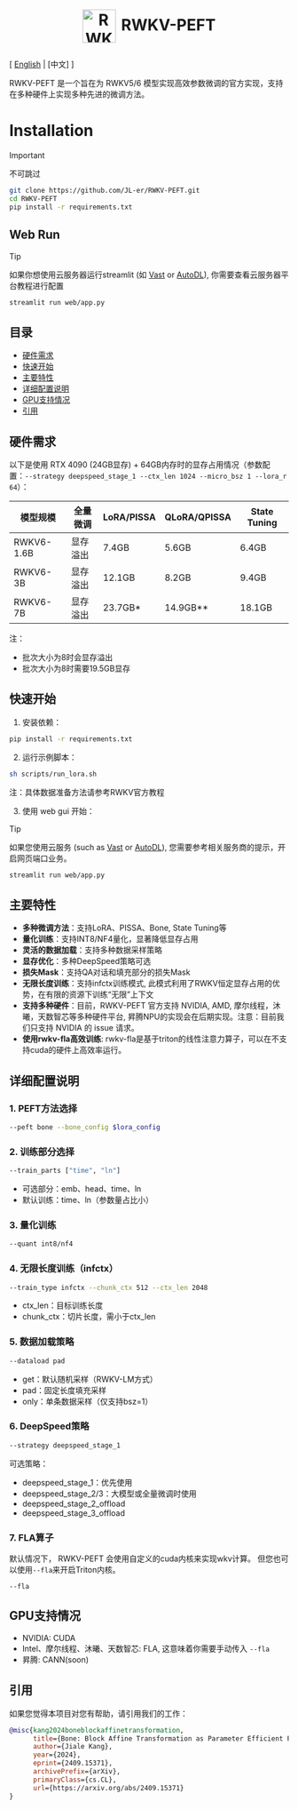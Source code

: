 <h1 align="center">
  <p><img src="assert/logo.jpg" alt="RWKV-PEFT" width="60px"  style="vertical-align: middle; margin-right: 10px;"/>RWKV-PEFT</p>
</h1>

\[ [English](README.md) | [中文] \]

RWKV-PEFT 是一个旨在为 RWKV5/6 模型实现高效参数微调的官方实现，支持在多种硬件上实现多种先进的微调方法。


# Installation

> [!IMPORTANT]
> 不可跳过

```bash
git clone https://github.com/JL-er/RWKV-PEFT.git
cd RWKV-PEFT
pip install -r requirements.txt
```

## Web Run
> [!TIP]
> 如果你想使用云服务器运行streamlit (如 [Vast](https://vast.ai/) or [AutoDL](https://www.autodl.com/)), 你需要查看云服务器平台教程进行配置

```bash
streamlit run web/app.py
```

## 目录
- [硬件需求](#硬件需求)
- [快速开始](#快速开始)
- [主要特性](#主要特性)
- [详细配置说明](#详细配置说明)
- [GPU支持情况](#gpu支持情况)
- [引用](#引用)

## 硬件需求

以下是使用 RTX 4090 (24GB显存) + 64GB内存时的显存占用情况（参数配置：`--strategy deepspeed_stage_1 --ctx_len 1024 --micro_bsz 1 --lora_r 64`）：

|   模型规模   | 全量微调 | LoRA/PISSA | QLoRA/QPISSA | State Tuning |
|-------------|----------|------------|--------------|--------------|
| RWKV6-1.6B  | 显存溢出   | 7.4GB      | 5.6GB        | 6.4GB        |
| RWKV6-3B    | 显存溢出   | 12.1GB     | 8.2GB        | 9.4GB        |
| RWKV6-7B    | 显存溢出   | 23.7GB*    | 14.9GB**     | 18.1GB       |

注：
* 批次大小为8时会显存溢出
* 批次大小为8时需要19.5GB显存

## 快速开始

1. 安装依赖：
```bash
pip install -r requirements.txt
```

2. 运行示例脚本：
```bash
sh scripts/run_lora.sh
```
注：具体数据准备方法请参考RWKV官方教程

3. 使用 web gui 开始：
> [!TIP]
> 如果您使用云服务 (such as [Vast](https://vast.ai/) or [AutoDL](https://www.autodl.com/)), 您需要参考相关服务商的提示，开启网页端口业务。

```bash
streamlit run web/app.py
```

## 主要特性

- **多种微调方法**：支持LoRA、PISSA、Bone, State Tuning等
- **量化训练**：支持INT8/NF4量化，显著降低显存占用
- **灵活的数据加载**：支持多种数据采样策略
- **显存优化**：多种DeepSpeed策略可选
- **损失Mask**：支持QA对话和填充部分的损失Mask
- **无限长度训练**：支持infctx训练模式, 此模式利用了RWKV恒定显存占用的优势，在有限的资源下训练“无限”上下文
- **支持多种硬件**：目前，RWKV-PEFT 官方支持 NVIDIA, AMD, 摩尔线程，沐曦，天数智芯等多种硬件平台, 昇腾NPU的实现会在后期实现。注意：目前我们只支持 NVIDIA 的 issue 请求。
- **使用rwkv-fla高效训练**: rwkv-fla是基于triton的线性注意力算子，可以在不支持cuda的硬件上高效率运行。

## 详细配置说明

### 1. PEFT方法选择
```bash
--peft bone --bone_config $lora_config
```

### 2. 训练部分选择
```bash
--train_parts ["time", "ln"]
```
- 可选部分：emb、head、time、ln
- 默认训练：time、ln（参数量占比小）

### 3. 量化训练
```bash
--quant int8/nf4
```

### 4. 无限长度训练（infctx）
```bash
--train_type infctx --chunk_ctx 512 --ctx_len 2048
```
- ctx_len：目标训练长度
- chunk_ctx：切片长度，需小于ctx_len

### 5. 数据加载策略
```bash
--dataload pad
```
- get：默认随机采样（RWKV-LM方式）
- pad：固定长度填充采样
- only：单条数据采样（仅支持bsz=1）

### 6. DeepSpeed策略
```bash
--strategy deepspeed_stage_1
```
可选策略：
- deepspeed_stage_1：优先使用
- deepspeed_stage_2/3：大模型或全量微调时使用
- deepspeed_stage_2_offload
- deepspeed_stage_3_offload

### 7. FLA算子
默认情况下， RWKV-PEFT 会使用自定义的cuda内核来实现wkv计算。 但您也可以使用`--fla`来开启Triton内核。
```
--fla
```
## GPU支持情况

- NVIDIA: CUDA
- Intel、摩尔线程、沐曦、天数智芯: FLA, 这意味着你需要手动传入 `--fla`
- 昇腾: CANN(soon)

## 引用

如果您觉得本项目对您有帮助，请引用我们的工作：

```bibtex
@misc{kang2024boneblockaffinetransformation,
      title={Bone: Block Affine Transformation as Parameter Efficient Fine-tuning Methods for Large Language Models},
      author={Jiale Kang},
      year={2024},
      eprint={2409.15371},
      archivePrefix={arXiv},
      primaryClass={cs.CL},
      url={https://arxiv.org/abs/2409.15371}
}
```